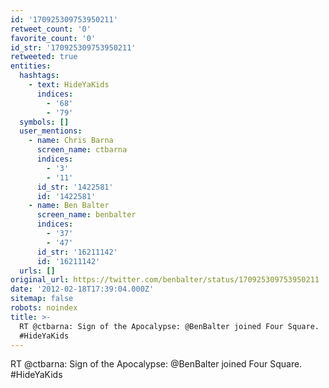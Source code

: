 ```yaml
---
id: '170925309753950211'
retweet_count: '0'
favorite_count: '0'
id_str: '170925309753950211'
retweeted: true
entities:
  hashtags:
    - text: HideYaKids
      indices:
        - '68'
        - '79'
  symbols: []
  user_mentions:
    - name: Chris Barna
      screen_name: ctbarna
      indices:
        - '3'
        - '11'
      id_str: '1422581'
      id: '1422581'
    - name: Ben Balter
      screen_name: benbalter
      indices:
        - '37'
        - '47'
      id_str: '16211142'
      id: '16211142'
  urls: []
original_url: https://twitter.com/benbalter/status/170925309753950211
date: '2012-02-18T17:39:04.000Z'
sitemap: false
robots: noindex
title: >-
  RT @ctbarna: Sign of the Apocalypse: @BenBalter joined Four Square.
  #HideYaKids
---
```


RT @ctbarna: Sign of the Apocalypse: @BenBalter joined Four Square. #HideYaKids